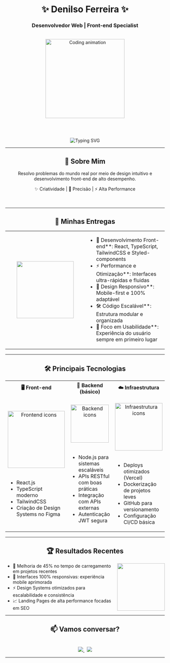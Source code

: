 <div align="center">

<h1>✨ Denilso Ferreira ✨</h1>

<h3>Desenvolvedor Web | Front-end Specialist</h3>

<br>

<img src="https://media.giphy.com/media/v1.Y2lkPTc5MGI3NjExcGJjY3V0d2VxY2R1d3J2d3V2Y2RjZ2V5cG5xZzJmZzR5dWx1eGZlcCZlcD12MV9pbnRlcm5hbF9naWZfYnlfaWQmY3Q9Zw/qgQUggAC3Pfv687qPC/giphy.gif" width="250px" alt="Coding animation">

<br><br>

<img src="https://readme-typing-svg.herokuapp.com?font=Fira+Code&size=22&pause=1000&color=38BDF7&center=true&vCenter=true&width=700&lines=Transformando+códigos+em+experiências+visuais;Construindo+interfaces+modernas+e+eficientes;Foco+em+design,+performance+e+usabilidade" alt="Typing SVG">

</div>

---

<div align="center">

## 🚀 Sobre Mim

</div>

<div align="center">

Resolvo problemas do mundo real por meio de design intuitivo e desenvolvimento front-end de alto desempenho.

✨ Criatividade | 🎯 Precisão | ⚡ Alta Performance

<br>

</div>

---

<div align="center">

## 🎨 Minhas Entregas

<table align="center">
<tr>
<td align="center" width="50%">
<img src="https://media.giphy.com/media/juua9i2c2fA0AIp2iq/giphy.gif" width="180px">
</td>
<td align="left" width="50%">
  
- 🎨 Desenvolvimento Front-end**: React, TypeScript, TailwindCSS e Styled-components 
- ⚡ Performance e Otimização**: Interfaces ultra-rápidas e fluidas  
- 📱 Design Responsivo**: Mobile-first e 100% adaptável  
- 🛠️ Código Escalável**: Estrutura modular e organizada  
- 🚀 Foco em Usabilidade**: Experiência do usuário sempre em primeiro lugar

</td>
</tr>
</table>

</div>

---

<div align="center">

## 🛠️ Principais Tecnologias

</div>

<div align="center">

<table>
<tr>
<th>🖥️ Front-end</th>
<th>🔧 Backend (básico)</th>
<th>☁️ Infraestrutura</th>
</tr>
<tr>
<td align="center">
<br>
<img src="https://skillicons.dev/icons?i=react,typescript,tailwind,figma" alt="Frontend icons" width="180px">
<br><br>
<ul align="left">
<li>React.js</li>
<li>TypeScript moderno</li>
<li>TailwindCSS</li>
<li>Criação de Design Systems no Figma</li>
</ul>
</td>
<td align="center">
<br>
<img src="https://skillicons.dev/icons?i=nodejs,express" alt="Backend icons" width="120px">
<br><br>
<ul align="left">
<li>Node.js para sistemas escaláveis</li>
<li>APIs RESTful com boas práticas</li>
<li>Integração com APIs externas</li>
<li>Autenticação JWT segura</li>
</ul>
</td>
<td align="center">
<br>
<img src="https://skillicons.dev/icons?i=docker,vercel,github" alt="Infraestrutura icons" width="150px">
<br><br>
<ul align="left">
<li>Deploys otimizados (Vercel)</li>
<li>Dockerização de projetos leves</li>
<li>GitHub para versionamento</li>
<li>Configuração CI/CD básica</li>
</ul>
</td>
</tr>
</table>

</div>

---

<div align="center">

## 🏆 Resultados Recentes

</div>

<div align="center">

<img src="https://media.giphy.com/media/Y4ak9Ki2GZCbJxAnJD/giphy.gif" width="150px" align="right">

<ul align="left">
<li>🚀 Melhoria de 45% no tempo de carregamento em projetos recentes</li>
<li>🎯 Interfaces 100% responsivas: experiência mobile aprimorada</li>
<li>⚡ Design Systems otimizados para escalabilidade e consistência</li>
<li>📈 Landing Pages de alta performance focadas em SEO</li>
</ul>

</div>

---

<div align="center">

## 📫 Vamos conversar?

<br>

<a href="https://www.linkedin.com/in/seu-linkedin" target="_blank">
<img src="https://img.shields.io/badge/LinkedIn-0077B5?style=for-the-badge&logo=linkedin&logoColor=white">
</a>
&nbsp;
<a href="mailto:denilsoferreiraleite@gmail.com">
<img src="https://img.shields.io/badge/Email-D14836?style=for-the-badge&logo=gmail&logoColor=white">
</a>

</div>

---

